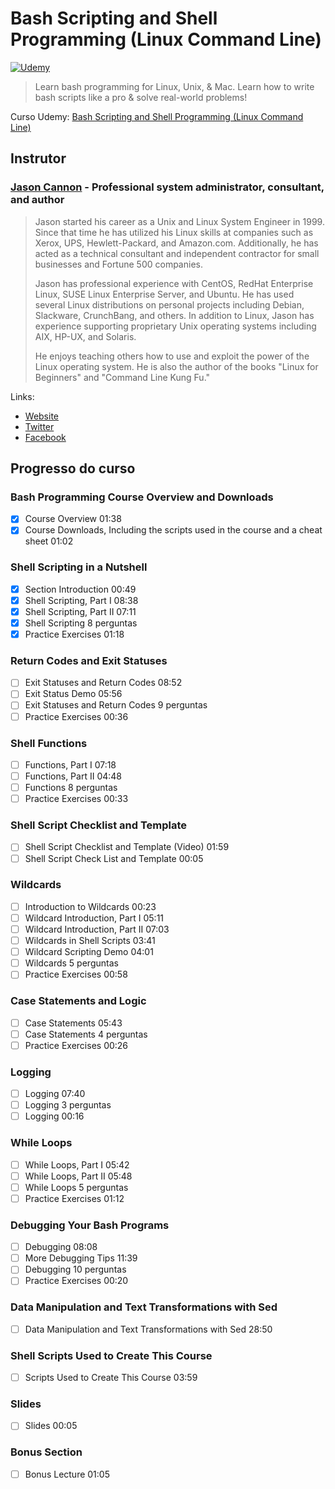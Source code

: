 # Bash Scripting and Shell Programming (Linux Command Line)

[![Udemy](https://www.udemy.com/staticx/udemy/images/v7/logo-udemy.png)](https://www.udemy.com/)

> Learn bash programming for Linux, Unix, & Mac. Learn how to write bash scripts like a pro & solve real-world problems!

Curso Udemy: [Bash Scripting and Shell Programming (Linux Command Line)](https://www.udemy.com/course/bash-scripting)

## Instrutor

### [Jason Cannon](https://www.udemy.com/user/jasoncannon2/) - Professional system administrator, consultant, and author

> Jason started his career as a Unix and Linux System Engineer in 1999. Since that time he has utilized his Linux skills at companies such as Xerox, UPS, Hewlett-Packard, and Amazon.com. Additionally, he has acted as a technical consultant and independent contractor for small businesses and Fortune 500 companies.
>
> Jason has professional experience with CentOS, RedHat Enterprise Linux, SUSE Linux Enterprise Server, and Ubuntu. He has used several Linux distributions on personal projects including Debian, Slackware, CrunchBang, and others. In addition to Linux, Jason has experience supporting proprietary Unix operating systems including AIX, HP-UX, and Solaris.
>
> He enjoys teaching others how to use and exploit the power of the Linux operating system. He is also the author of the books "Linux for Beginners" and "Command Line Kung Fu."

Links:

- [Website](https://www.linuxtrainingacademy.com/)
- [Twitter](https://twitter.com/LinuxTA)
- [Facebook](https://web.facebook.com/linuxtrainingacademy)

<!-- ## Certificado

[![Certificado Udemy](images/UC-)](http://ude.my/UC-) -->

## Progresso do curso

### Bash Programming Course Overview and Downloads

- [x] Course Overview 01:38
- [x] Course Downloads, Including the scripts used in the course and a cheat sheet 01:02

### Shell Scripting in a Nutshell

- [x] Section Introduction 00:49
- [x] Shell Scripting, Part I 08:38
- [x] Shell Scripting, Part II 07:11
- [x] Shell Scripting 8 perguntas
- [x] Practice Exercises 01:18

### Return Codes and Exit Statuses

- [ ] Exit Statuses and Return Codes 08:52
- [ ] Exit Status Demo 05:56
- [ ] Exit Statuses and Return Codes 9 perguntas
- [ ] Practice Exercises 00:36

### Shell Functions

- [ ] Functions, Part I 07:18
- [ ] Functions, Part II 04:48
- [ ] Functions 8 perguntas
- [ ] Practice Exercises 00:33

### Shell Script Checklist and Template

- [ ] Shell Script Checklist and Template (Video) 01:59
- [ ] Shell Script Check List and Template 00:05

### Wildcards

- [ ] Introduction to Wildcards 00:23
- [ ] Wildcard Introduction, Part I 05:11
- [ ] Wildcard Introduction, Part II 07:03
- [ ] Wildcards in Shell Scripts 03:41
- [ ] Wildcard Scripting Demo 04:01
- [ ] Wildcards 5 perguntas
- [ ] Practice Exercises 00:58

### Case Statements and Logic

- [ ] Case Statements 05:43
- [ ] Case Statements 4 perguntas
- [ ] Practice Exercises 00:26

### Logging

- [ ] Logging 07:40
- [ ] Logging 3 perguntas
- [ ] Logging 00:16

### While Loops

- [ ] While Loops, Part I 05:42
- [ ] While Loops, Part II 05:48
- [ ] While Loops 5 perguntas
- [ ] Practice Exercises 01:12

### Debugging Your Bash Programs

- [ ] Debugging 08:08
- [ ] More Debugging Tips 11:39
- [ ] Debugging 10 perguntas
- [ ] Practice Exercises 00:20

### Data Manipulation and Text Transformations with Sed

- [ ] Data Manipulation and Text Transformations with Sed 28:50

### Shell Scripts Used to Create This Course

- [ ] Scripts Used to Create This Course 03:59

### Slides

- [ ] Slides 00:05

### Bonus Section

- [ ] Bonus Lecture 01:05
